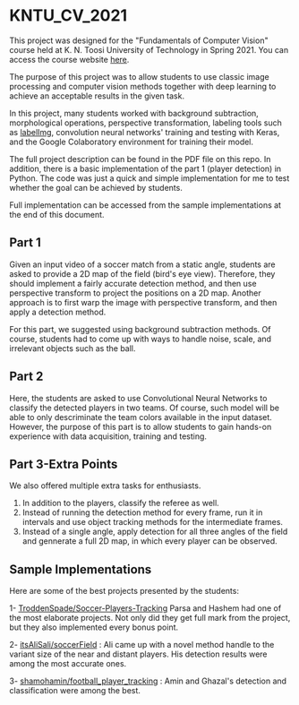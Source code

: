 # KNTU_CV_2021

This project was designed for the "Fundamentals of Computer Vision" course held at K. N. Toosi University of Technology in Spring 2021. You can access the course website [here](https://wp.kntu.ac.ir/nasihatkon/teaching/cvug/s2021/).

The purpose of this project was to allow students to use classic image processing and computer vision methods together with deep learning to achieve an acceptable results in the given task. 

In this project, many students worked with background subtraction, morphological operations, perspective transformation, labeling tools such as [labelImg](https://github.com/tzutalin/labelImg), convolution neural networks' training and testing with Keras, and the Google Colaboratory environment for training their model.

The full project description can be found in the PDF file on this repo. In addition, there is a basic implementation of the part 1 (player detection) in Python. The code was just a quick and simple implementation for me to test whether the goal can be achieved by students. 

Full implementation can be accessed from the sample implementations at the end of this document.
## Part 1

Given an input video of a soccer match from a static angle, students are asked to provide a 2D map of the field (bird's eye view). Therefore, they should implement a fairly accurate detection method, and then use perspective transform to project the positions on a 2D map. Another approach is to first warp the image with perspective transform, and then apply a detection method.

For this part, we suggested using background subtraction methods. Of course, students had to come up with ways to handle noise, scale, and irrelevant objects such as the ball.

## Part 2

Here, the students are asked to use Convolutional Neural Networks to classify the detected players in two teams. Of course, such model will be able to only descriminate the team colors available in the input dataset. However, the purpose of this part is to allow students to gain hands-on experience with data acquisition, training and testing.

## Part 3-Extra Points

We also offered multiple extra tasks for enthusiasts.
1. In addition to the players, classify the referee as well. 
2. Instead of running the detection method for every frame, run it in intervals and use object tracking methods for the intermediate frames.
3. Instead of a single angle, apply detection for all three angles of the field and gennerate a full 2D map, in which every player can be observed.

## Sample Implementations

Here are some of the best projects presented by the students:

1- [TroddenSpade/Soccer-Players-Tracking](https://github.com/TroddenSpade/Soccer-Players-Tracking) Parsa and Hashem had one of the most elaborate projects. Not only did they get full mark from the project, but they also implemented every bonus point.

2- [itsAliSali/soccerField](https://github.com/itsAliSali/soccerField) : Ali came up with a novel method handle to the variant size of the near and distant players. His detection results were among the most accurate ones.

3- [shamohamin/football_player_tracking](https://github.com/shamohamin/football_player_tracking) : Amin and Ghazal's detection and classification were among the best.
